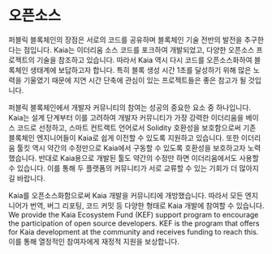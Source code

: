 # 오픈소스

퍼블릭 블록체인의 장점은 서로의 코드를 공유하며 블록체인 기술 전반의 발전을 추구한다는 점입니다. Kaia는 이더리움 소스 코드를 포크하여 개발되었고, 다양한 오픈소스 프로젝트의 기술을 참조하고 있습니다. 따라서 Kaia 역시 다시 코드를 오픈소스화하여 블록체인 생태계에 보답하고자 합니다. 특히 블록 생성 시간 1초를 달성하기 위해 많은 노력을 기울였기 때문에 지연 시간 단축에 관심이 있는 프로젝트들은 좋은 참고가 될 것입니다.

퍼블릭 블록체인에서 개발자 커뮤니티의 참여는 성공의 중요한 요소 중 하나입니다. Kaia는 설계 단계부터 이를 고려하여 개발자 커뮤니티가 가장 강력한 이더리움을 베이스 코드로 선정하고, 스마트 컨트랙트 언어로서 Solidity 호환성을 보호함으로써 기존 블록체인 엔지니어들이 Kaia로 쉽게 이전할 수 있도록 지원하고 있습니다. 또한 이더리움 툴킷 역시 약간의 수정만으로 Kaia에서 구동할 수 있도록 호환성을 보호하고자 노력했습니다. 반대로 Kaia용으로 개발된 툴도 약간의 수정만 하면 이더리움에서도 사용할 수 있습니다. 이를 통해 두 플랫폼의 커뮤니티가 서로 교류할 수 있는 기회가 더 많아지길 바랍니다.

Kaia를 오픈소스화함으로써 Kaia 개발을 커뮤니티에 개방했습니다. 따라서 모든 엔지니어가 번역, 버그 리포팅, 코드 커밋 등 다양한 형태로 Kaia 개발에 참여할 수 있습니다. We provide the Kaia Ecosystem Fund (KEF) support program to encourage the participation of open source developers. KEF is the program that offers for Kaia development at the community and receives funding to reach this. 이를 통해 열정적인 참여자에게 재정적 지원을 보상합니다.
